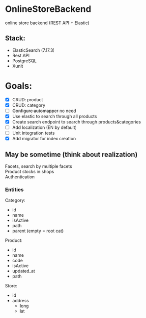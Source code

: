 # OnlineStoreBackend
online store backend (REST API + Elastic)

## Stack: 
- ElasticSearch (7.17.3)
- Rest API
- PostgreSQL
- Xunit

# Goals:
- [x] CRUD: product
- [x] CRUD: category
- [ ] ~~Configure automapper~~ no need
- [x] Use elastic to search through all products
- [x] Create search endpoint to search through products&categories
- [ ] Add localization (EN by default)
- [ ] Unit integration tests
- [x] Add migrator for index creation

## May be sometime (think about realization)
Facets, search by multiple facets    
Product stocks in shops  
Authentication  

### Entities
Category:  
- id
- name
- isActive
- path
- parent (empty = root cat)

Product:
- id
- name
- code
- isActive
- updated_at
- path

Store:
- id
- address
  - long
  - lat